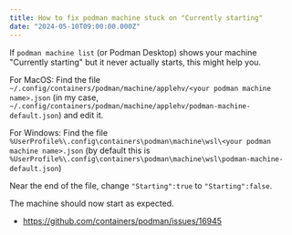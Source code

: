 ```yaml
---
title: How to fix podman machine stuck on "Currently starting"
date: "2024-05-10T09:00:00.000Z"
---
```


If `podman machine list` (or Podman Desktop) shows your machine "Currently starting" but it never actually starts, this might help you.

For MacOS: 
Find the file `~/.config/containers/podman/machine/applehv/<your podman machine name>.json` (in my case, `~/.config/containers/podman/machine/applehv/podman-machine-default.json`) and edit it.  

For Windows:
Find the file `%UserProfile%\.config\containers\podman\machine\wsl\<your podman machine name>.json` (by default this is `%UserProfile%\.config\containers\podman\machine\wsl\podman-machine-default.json`)

Near the end of the file, change `"Starting":true` to `"Starting":false`.

The machine should now start as expected.


- https://github.com/containers/podman/issues/16945
